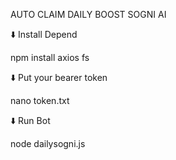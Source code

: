 AUTO CLAIM DAILY BOOST SOGNI AI

⬇️ Install Depend

npm install axios fs

⬇️ Put your bearer token

nano token.txt

⬇️ Run Bot

node dailysogni.js
